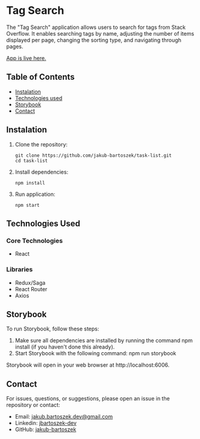 # Tag Search

The "Tag Search" application allows users to search for tags from Stack Overflow. It enables searching tags by name, adjusting the number of items displayed per page, changing the sorting type, and navigating through pages.

[App is live here.](https://jakub-bartoszek.github.io/tag-search/)

## Table of Contents

- [Instalation](#instalation)
- [Technologies used](#technologies-used)
- [Storybook](#storybook)
- [Contact](#contact)

## Instalation

1. Clone the repository:

   ```
   git clone https://github.com/jakub-bartoszek/task-list.git
   cd task-list
   ```

2. Install dependencies:
   ```
   npm install
   ```
3. Run application:
   ```
   npm start
   ```

## Technologies Used

### Core Technologies

- React

### Libraries

- Redux/Saga
- React Router
- Axios

## Storybook

To run Storybook, follow these steps:

1. Make sure all dependencies are installed by running the command npm install (if you haven't done this already).
2. Start Storybook with the following command: npm run storybook

Storybook will open in your web browser at http://localhost:6006.

## Contact

For issues, questions, or suggestions, please open an issue in the repository or contact:

- Email: jakub.bartoszek.dev@gmail.com
- Linkedin: [jbartoszek-dev](https://www.linkedin.com/in/jbartoszek-dev)
- GitHub: [jakub-bartoszek](https://github.com/jakub-bartoszek)

